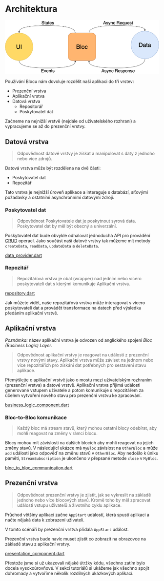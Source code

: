 # Architektura

![Bloc Architecture](../assets/bloc_architecture.png)

Používání Blocu nám dovoluje rozdělit naší aplikaci do tří vrstev:

- Prezenční vrstva
- Aplikační vrstva
- Datová vrstva
  - Repositorář
  - Poskytovatel dat

Začneme na nejnižší vrstvě (nejdále od uživatelského rozhraní) a vypracujeme se až do prezenční vrstvy.

## Datová vrstva

> Odpovědnost datové vrstvy je získat a manipulovat s daty z jednoho nebo více zdrojů.

Datová vrstva může být rozdělena na dvě části:

- Poskytovatel dat
- Repozitář

Tato vrstva je nejnižší úroveň aplikace a interaguje s databází, síťovými požadavky a ostatními asynchronními datovými zdroji.

### Poskytovatel dat

> Odpovědnost Poskytovatele dat je poskytnout syrová data. Poskytovatel dat by měl být obecný a univerzální.

Poskytovatel dat bude obvykle odhalovat jednoduchá API pro provádění [CRUD](https://cs.wikipedia.org/wiki/CRUD) operací. Jako součást naší datové vrstvy tak můžeme mít metody `createData`, `readData`, `updateData` a `deleteData`.

[data_provider.dart](../_snippets/architecture/data_provider.dart.md ':include')

### Repozitář

> Repozitářová vrstva je obal (wrapper) nad jedním nebo vícero poskytovateli dat s kterými komunikuje Aplikační vrstva.

[repository.dart](../_snippets/architecture/repository.dart.md ':include')

Jak můžete vidět, naše repozitářová vrstva může interagovat s vícero poskytovateli dat a provádět transformace na datech před výsledku předáním aplikační vrstvě.

## Aplikační vrstva

_Poznámka:_ název aplikační vrstva je odvozen od anglického spojení _Bloc (Business Logic) Layer_.

> Odpovědnost aplikační vrstvy je reagovat na události z prezenční vrstvy novými stavy. Aplikační vrstva může záviset na jednom nebo více repozitářích pro získání dat potřebných pro sestavení stavu aplikace.

Přemýšlejte o aplikační vrstvě jako o mostu mezi uživatelským rozhraním (prezenční vrstva) a datové vrstvě. Aplikační vrstva přijímá události generované vstupem uživatele a potom komunikuje s repozitářem za účelem vytvoření nového stavu pro prezenční vrstvu ke zpracování.

[business_logic_component.dart](../_snippets/architecture/business_logic_component.dart.md ':include')

### Bloc-to-Bloc komunikace

> Každý bloc má stream stavů, který mohou ostatní blocy odebírat, aby mohli reagovat na změny v rámci blocu.

Blocy mohou mít závislosti na dalších blocích aby mohli reagovat na jejich změny stavů. V následující ukázce má `MyBloc` závislost na `OtherBloc` a může `add` události jako odpověď na změnu stavů v `OtherBloc`. Aby nedošlo k úniku paměti, `StreamSubscription` je ukončeno v přepsané metode `close` v `MyBloc`.

[bloc_to_bloc_communication.dart](../_snippets/architecture/bloc_to_bloc_communication.dart.md ':include')

## Prezenční vrstva

> Odpovědnost prezenční vrstvy je zjistit, jak se vykreslit na základě jednoho nebo více blocových stavů. Kromě toho by měl zpracovat události vstupu uživatelů a životního cyklu aplikace.

Průchod většiny aplikací začne `AppStart` událostí, která spustí aplikaci a načte nějaká data k zobrazení uživateli.

V tomto scénáři by prezenční vrstva přidala `AppStart` událost.

Prezenční vrstva bude navíc muset zjistit co zobrazit na obrazovce na základě stavu z aplikační vrstvy.

[presentation_component.dart](../_snippets/architecture/presentation_component.dart.md ':include')

Přestože jsme si už ukazovali nějaké útržky kódu, všechno zatím bylo docela vysokoúrovňové. V sekci tutoriálů si ukážeme jak všechno spojit dohromady a vytvoříme několik rozdílných ukázkových aplikací.

